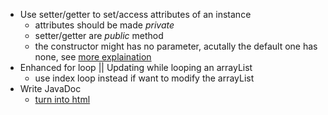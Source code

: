 - Use setter/getter to set/access attributes of an instance
    - attributes should be made *private*
    - setter/getter are *public* method
    - the constructor might has no parameter, acutally the default one has none, see [more explaination](https://www.cis.upenn.edu/~matuszek/General/JavaSyntax/constructors.html)
- Enhanced for loop || Updating while looping an arrayList
    - use index loop instead if want to modify the arrayList
- Write JavaDoc
    - [turn into html](https://stackoverflow.com/questions/4468669/how-to-generate-javadoc-html-in-eclipse)

